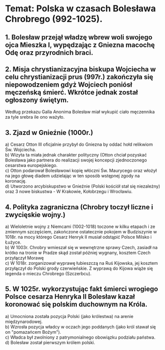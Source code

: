 # Temat: Polska w czasach Bolesława Chrobrego (992-1025).
## 1. Bolesław przejął władzę wbrew woli swojego ojca Mieszka I, wypędzając z Gniezna macochę Odę oraz przyrodnich braci.
## 2. Misja chrystianizacyjna biskupa Wojciecha w celu chrystianizacji prus (997r.) zakończyła się niepowodzeniem gdyż Wojciech poniósł męczeńską śmierć. Wkrótce jednak został ogłoszony świętym.
Według przekazu Galla Anonima Bolesław miał wykupić ciało męczennika za tyle srebra ile ono ważyło.
## 3. Zjazd w Gnieźnie (1000r.) 
a) Cesarz Otton III oficjalnie przybył do Gniezna by oddać hołd relikwiom Św. Wojciecha.   
b) Wizyta ta miała jednak charakter polityczny (Otton chciał pozyskać Bolesława jako partnera do realizacji swojej koncepcji zjednoczonego cesarstwa europejskiego.    
c) Otton podarował Bolesławowi kopię włóczni Św. Maurycego oraz włożył na jego głowę diadem udzielając w ten sposób wstępnej zgody na koronację.  
d) Utworzono arcybiskupstwo w Gnieźnie (Polski kościół stał się niezależny) oraz 3 nowe biskustwa - W Krakowie, Kołobrzegu i Wrocławiu.  
## 4. Polityka zagraniczna (Chrobry toczył liczne i zwycięskie wojny.)  
a) Wieloletnie wojny z Niemcami (1002-1018) toczone w kilku etapach i ze zmiennym szczęściem, zakończone ostatecznie pokojem w Budziszynie w 1018r. na mocy którego Cesarz Henryk II musiał odstąpić Polsce Milsko i Łużyce.   
b) W 1003r. Chrobry wmieszał się w wewnętrzne sprawy Czech, zasiadł na krótko na tronie w Pradze skąd został później wygnany, kosztem Czech przyłączył Morawę  
c) W 1018r. zorganizował wyprawę łubieszczą na Ruś Kijowska, jej kosztem przyłączył do Polski grody czerwieńskie. Z wyprawą do Kijowa wiąże się legenda o mieczu Chrobrego (Szczerbcu).
## 5. W 1025r. wykorzystując fakt śmierci wrogiego Polsce cesarza Henryka II Bolesław kazał koronować się polskim duchownym na Króla.
a) Umocniona została pozycja Polski (jako królestwa) na arenie międzynarodowej.  
b) Wzrosła pozycja władcy w oczach jego poddanych (jako król stawał się on "pomazańcem Bożym").   
c) Władca był zwolniony z patrymonialnego obowiązku podziału państwa.  
d) Bolesław został pierwszym królem polski.  

